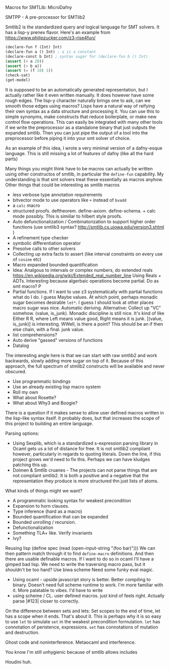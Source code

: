 
Macros for SMTLib: MicroDafny




SMTPP - A pre-processor for SMTlib2

Smtlib2 is the standardized query and logical language for SMT solvers. It has a lisp-y prenex flavor. Here's an example from <https://www.philipzucker.com/z3-rise4fun/>

```lisp
(declare-fun f (Int) Int)
(declare-fun a () Int) ; a is a constant
(declare-const b Int) ; syntax sugar for (declare-fun b () Int)
(assert (> a 20))
(assert (> b a))
(assert (= (f 10) 1))
(check-sat)
(get-model)
```

It is supposed to be an automatically generated representation, but I actually rather like it even written manually. It does however have some rough edges. The lisp-y character naturally brings one to ask, can we smooth those edges using macros? Lisps have a natural way of reifying their own syntax as a data structure and processing it. You can use this to simple synonyms, make constructs that reduce boilerplate, or make new control flow operations. This can easily be integrated with many other tools if we write the preprocessor as a standalone binary that just outputs the expanded smtlib. Then you can just pipe the output of a tool into the preprocessor before piping it into your smt solver of choice.


As an example of this idea, I wrote a very minimal version of a dafny-esque language. This is still missing a lot of features of dafny (like all the hard parts)

Many things you might think have to be macros can actually be written using other constructos of smtlib, in particular the `define-fun` capability. My understanding is that smt solvers treat these essentially as macros anyhow. Other things that could be interesting as smtlib macros
- less verbose type annotation requirements
- bitvector mode to use operators like `+` instead of `bvadd`
- a `calc` macro
- structured proofs. deftheorem. define-axiom. define-schema. + calc mode possibly. This is simiilar to hilbert style proofs.
- Auto defunctionalization / Combinatorization to support higher order functions (use smtlib3 syntax? <http://smtlib.cs.uiowa.edu/version3.shtml> )
- A refinement type checker
- symbolic differentiation operator
- Presolve calls to other solvers
- Collecting up extra facts to assert (like interval constraints on every use of `cosine` etc)
- Macro expanded bounded quantification
- Idea: Analgous to intervals or complex numbers, do extended reals <https://en.wikipedia.org/wiki/Extended_real_number_line> Using Reals + ADTs. Interesting because algerbaic operations become partial. Do as smt macro? P
- Partial functions. If I want to use z3 systematically with partial functions what do I do. I guess Maybe values. At which point, perhaps monadic sugar becomes desirable `let*`. I guess I should look at other places macro sugar was nice.  Automatic deriving.  Alternative: Collect up "VC" somehow. (value, is_junk). Monadic discipline is still nice. It's kind of like Either R R, where Left means value good, Right means it is junk. [(value, is_junk)] is interesting. WWell, is there a point? This should be an if then else chain, with a final.
 junk value.
- list comprehensions?
- Auto derive "gassed" versions of functions
- Datalog


The interesting angle here is that we can start with raw smtlib2 and work backwards, slowly adding more sugar on top of it. Because of this approach, the full spectrum of stmlib2 constructs will be available and never obscured.

- Use programmatic bindings
- Use an already existing lisp macro system
- Roll my own
- What about Rosette?
- What about Why3 and Boogie?




There is a question if it makes sense to allow user defined macros written in the lisp-like syntax itself. It probably does, but that increases the scope of this project to building an entire language.


Parsing options:
- Using Sexplib, which is a standardized s-expression parsing library in Ocaml gets us a lot of distance for free. It is not smtlib2 compliant however, particularly in regards to quoting literals. Down the line, if this project grows we'd need to fix this. Perhaps we can have kludges patching this up.
- Dolmen & Smtlib cruanes - The projects can not parse things that are not compliant smtlib2. It is both a positive and a negative that the representation they produce is more structured thn just lists of atoms.

What kinds of things might we want?
- A programmatic looking syntax for weakest precondition
- Expansion to horn clauses.
- Type inference (hard as a macro)
- Bounded quantification that can be expanded
- Bounded unrolling / recursion. 
- Defunctionalization
- Something TLA+ like. Verify invariants
- Ivy?


Reusing lisp
(define spec (read (open-input-string "(foo bar)")))
We can then pattern match through it to find `define-macro` definitions.
And then there are usable definable macros. If I want to do so in ocaml I'll have a gimped bad lisp.
We need to write the traversing macro pass, but it shouldn't be too hard?
Use biwa scheme
Need some funky eval magic.



- Using ocaml - upside javascript story is better. Better compiling to binary. Doesn't need full scheme runtime to work. I'm more familiar with it. More palatable to vibes. I'd have to write
- using scheme / CL. user defined macros. just kind of feels right. Actually parse |#123| closer to correctly.


On the difference between sets and lets:
Set scopes to the end of time, let has a scope when it ends. That's about it. This is perhaps why it is so easy to use `let` to simulate `set` in the weakest precondition formulation. `let` has connotation of peristence, expressions. `set` has connotations of mutation and destruction.


Ghost code and noninterference. Metaocaml and interference.



You know I'm still unhygienic because of smtlib allows includes

Houdini huh.



